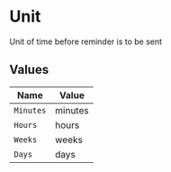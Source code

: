 # Unit

Unit of time before reminder is to be sent


## Values

| Name      | Value     |
| --------- | --------- |
| `Minutes` | minutes   |
| `Hours`   | hours     |
| `Weeks`   | weeks     |
| `Days`    | days      |